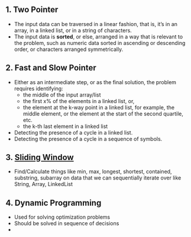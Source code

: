 ## 1. Two Pointer
  - The input data can be traversed in a linear fashion, that is, it’s in an array, in a linked list, or in a string of characters.
  - The input data is **sorted**, or else, arranged in a way that is relevant to the problem, such as numeric data sorted in ascending or descending order, or characters arranged symmetrically.

  
## 2. Fast and Slow Pointer
  - Either as an intermediate step, or as the final solution, the problem requires identifying:
     - the middle of the input array/list 
     - the first x% of the elements in a linked list, or,
     - the element at the k-way point in a linked list, for example, the middle element, or the element at the start of the second quartile, etc.
     - the k-th last element in a linked list
  - Detecting the presence of a cycle in a linked list.
  - Detecting the presence of a cycle in a sequence of symbols.

   
## 3. [Sliding Window](https://www.youtube.com/watch?v=MK-NZ4hN7rs)
  - Find/Calculate things like min, max, longest, shortest, contained, substring, subarray on data that we can sequentially iterate over like String, Array, LinkedList

## 4. Dynamic Programming
  - Used for solving optimization problems
  - Should be solved in sequence of decisions
  - 
